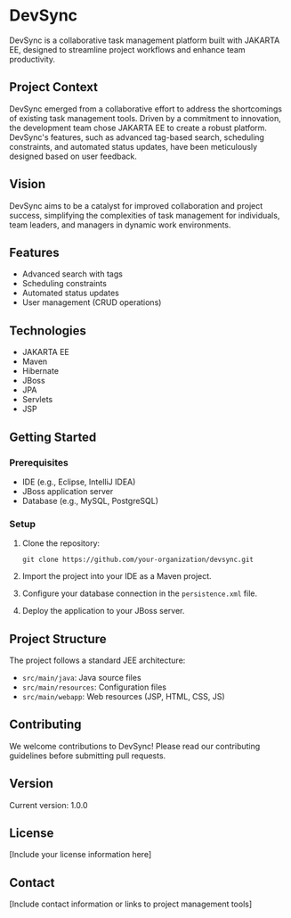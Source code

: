 # DevSync

DevSync is a collaborative task management platform built with JAKARTA EE, designed to streamline project workflows and enhance team productivity.

## Project Context

DevSync emerged from a collaborative effort to address the shortcomings of existing task management tools. Driven by a commitment to innovation, the development team chose JAKARTA EE to create a robust platform. DevSync's features, such as advanced tag-based search, scheduling constraints, and automated status updates, have been meticulously designed based on user feedback.

## Vision

DevSync aims to be a catalyst for improved collaboration and project success, simplifying the complexities of task management for individuals, team leaders, and managers in dynamic work environments.

## Features

- Advanced search with tags
- Scheduling constraints
- Automated status updates
- User management (CRUD operations)

## Technologies

- JAKARTA EE
- Maven
- Hibernate
- JBoss
- JPA
- Servlets
- JSP

## Getting Started

### Prerequisites

- IDE (e.g., Eclipse, IntelliJ IDEA)
- JBoss application server
- Database (e.g., MySQL, PostgreSQL)

### Setup

1. Clone the repository:
   ```
   git clone https://github.com/your-organization/devsync.git
   ```

2. Import the project into your IDE as a Maven project.

3. Configure your database connection in the `persistence.xml` file.

4. Deploy the application to your JBoss server.

## Project Structure

The project follows a standard JEE architecture:

- `src/main/java`: Java source files
- `src/main/resources`: Configuration files
- `src/main/webapp`: Web resources (JSP, HTML, CSS, JS)

## Contributing

We welcome contributions to DevSync! Please read our contributing guidelines before submitting pull requests.

## Version

Current version: 1.0.0

## License

[Include your license information here]

## Contact

[Include contact information or links to project management tools]
